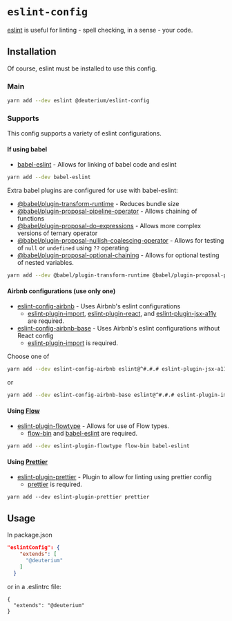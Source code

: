 # `eslint-config`

[eslint](https://eslint.org/) is useful for linting - spell checking, in a sense - your code. 

## Installation

Of course, eslint must be installed to use this config.

### Main

```bash
yarn add --dev eslint @deuterium/eslint-config
```

### Supports
This config supports a variety of eslint configurations.

#### If using babel
- [babel-eslint](https://github.com/babel/babel-eslint) - Allows for linking of babel code and eslint

```bash
yarn add --dev babel-eslint
```

Extra babel plugins are configured for use with babel-eslint:
- [@babel/plugin-transform-runtime](https://babeljs.io/docs/en/babel-plugin-transform-runtime) - Reduces bundle size
- [@babel/plugin-proposal-pipeline-operator](https://babeljs.io/docs/en/next/babel-plugin-proposal-pipeline-operator.html) - Allows chaining of functions
- [@babel/plugin-proposal-do-expressions](https://babeljs.io/docs/en/next/babel-plugin-proposal-do-expressions.html) - Allows more complex versions of ternary operator
- [@babel/plugin-proposal-nullish-coalescing-operator](https://babeljs.io/docs/en/next/babel-plugin-proposal-nullish-coalescing-operator.html) - Allows for testing of `null` or `undefined` using `??` operating
- [@babel/plugin-proposal-optional-chaining](https://babeljs.io/docs/en/next/babel-plugin-proposal-optional-chaining.html) - Allows for optional testing of nested variables.

```bash
yarn add --dev @babel/plugin-transform-runtime @babel/plugin-proposal-pipeline-operator @babel/plugin-proposal-do-expressions @babel/plugin-proposal-nullish-coalescing-operator @babel/plugin-proposal-optional-chaining
```

#### Airbnb configurations (use only one)
- [eslint-config-airbnb](https://github.com/airbnb/javascript/tree/master/packages/eslint-config-airbnb) - Uses Airbnb's eslint configurations
  - [eslint-plugin-import](https://github.com/benmosher/eslint-plugin-import), [eslint-plugin-react](https://github.com/yannickcr/eslint-plugin-react), and [eslint-plugin-jsx-a11y](https://github.com/evcohen/eslint-plugin-jsx-a11y) are required.
- [eslint-config-airbnb-base](https://github.com/airbnb/javascript/tree/master/packages/eslint-config-airbnb-base) - Uses Airbnb's eslint configurations without React config
  - [eslint-plugin-import](https://github.com/benmosher/eslint-plugin-import) is required.

Choose one of 

```bash
yarn add --dev eslint-config-airbnb eslint@^#.#.# eslint-plugin-jsx-a11y@^#.#.# eslint-plugin-import@^#.#.# eslint-plugin-react@^#.#.#
```

or

```bash
yarn add --dev eslint-config-airbnb-base eslint@^#.#.# eslint-plugin-import@^#.#.#
```
  
#### Using [Flow](https://flow.org/)
- [eslint-plugin-flowtype](https://github.com/gajus/eslint-plugin-flowtype) - Allows for use of Flow types.
  - [flow-bin](https://github.com/flowtype/flow-bin) and [babel-eslint](https://github.com/babel/babel-eslint) are required.

```bash
yarn add --dev eslint-plugin-flowtype flow-bin babel-eslint
```

#### Using [Prettier](https://github.com/prettier/prettier)
- [eslint-plugin-prettier](https://github.com/prettier/eslint-plugin-prettier) - Plugin to allow for linting using prettier config
  - [prettier](https://github.com/prettier/prettier) is required.
  
```
yarn add --dev eslint-plugin-prettier prettier
```

## Usage

In package.json
```json
"eslintConfig": {
    "extends": [
      "@deuterium"
    ]
  }
```

or in a .eslintrc file:

```
{
  "extends": "@deuterium"
}

```
